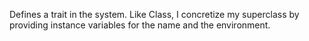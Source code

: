 Defines a trait in the system. Like Class, I concretize my superclass by providing instance variables for the name and the environment.